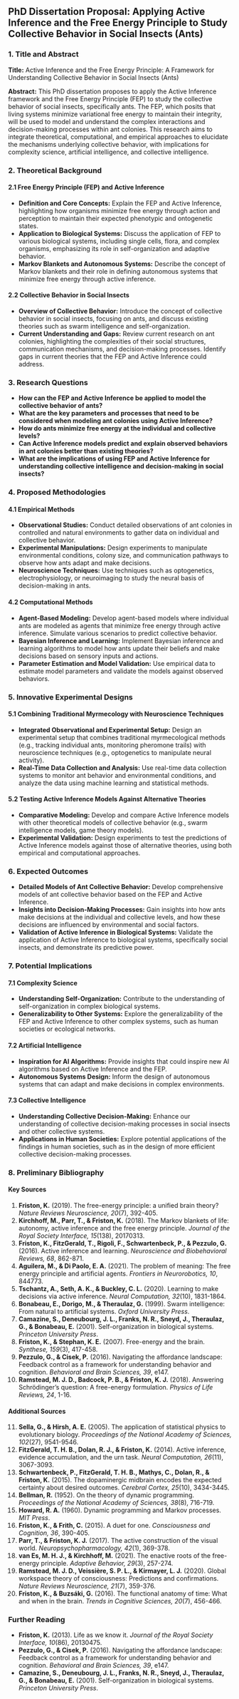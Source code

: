 ## PhD Dissertation Proposal: Applying Active Inference and the Free Energy Principle to Study Collective Behavior in Social Insects (Ants)

### 1. **Title and Abstract**
**Title:** Active Inference and the Free Energy Principle: A Framework for Understanding Collective Behavior in Social Insects (Ants)

**Abstract:**
This PhD dissertation proposes to apply the Active Inference framework and the Free Energy Principle (FEP) to study the collective behavior of social insects, specifically ants. The FEP, which posits that living systems minimize variational free energy to maintain their integrity, will be used to model and understand the complex interactions and decision-making processes within ant colonies. This research aims to integrate theoretical, computational, and empirical approaches to elucidate the mechanisms underlying collective behavior, with implications for complexity science, artificial intelligence, and collective intelligence.

### 2. **Theoretical Background**
#### 2.1 **Free Energy Principle (FEP) and Active Inference**
- **Definition and Core Concepts:** Explain the FEP and Active Inference, highlighting how organisms minimize free energy through action and perception to maintain their expected phenotypic and ontogenetic states.
- **Application to Biological Systems:** Discuss the application of FEP to various biological systems, including single cells, flora, and complex organisms, emphasizing its role in self-organization and adaptive behavior.
- **Markov Blankets and Autonomous Systems:** Describe the concept of Markov blankets and their role in defining autonomous systems that minimize free energy through active inference.

#### 2.2 **Collective Behavior in Social Insects**
- **Overview of Collective Behavior:** Introduce the concept of collective behavior in social insects, focusing on ants, and discuss existing theories such as swarm intelligence and self-organization.
- **Current Understanding and Gaps:** Review current research on ant colonies, highlighting the complexities of their social structures, communication mechanisms, and decision-making processes. Identify gaps in current theories that the FEP and Active Inference could address.

### 3. **Research Questions**
- **How can the FEP and Active Inference be applied to model the collective behavior of ants?**
- **What are the key parameters and processes that need to be considered when modeling ant colonies using Active Inference?**
- **How do ants minimize free energy at the individual and collective levels?**
- **Can Active Inference models predict and explain observed behaviors in ant colonies better than existing theories?**
- **What are the implications of using FEP and Active Inference for understanding collective intelligence and decision-making in social insects?**

### 4. **Proposed Methodologies**
#### 4.1 **Empirical Methods**
- **Observational Studies:** Conduct detailed observations of ant colonies in controlled and natural environments to gather data on individual and collective behavior.
- **Experimental Manipulations:** Design experiments to manipulate environmental conditions, colony size, and communication pathways to observe how ants adapt and make decisions.
- **Neuroscience Techniques:** Use techniques such as optogenetics, electrophysiology, or neuroimaging to study the neural basis of decision-making in ants.

#### 4.2 **Computational Methods**
- **Agent-Based Modeling:** Develop agent-based models where individual ants are modeled as agents that minimize free energy through active inference. Simulate various scenarios to predict collective behavior.
- **Bayesian Inference and Learning:** Implement Bayesian inference and learning algorithms to model how ants update their beliefs and make decisions based on sensory inputs and actions.
- **Parameter Estimation and Model Validation:** Use empirical data to estimate model parameters and validate the models against observed behaviors.

### 5. **Innovative Experimental Designs**
#### 5.1 **Combining Traditional Myrmecology with Neuroscience Techniques**
- **Integrated Observational and Experimental Setup:** Design an experimental setup that combines traditional myrmecological methods (e.g., tracking individual ants, monitoring pheromone trails) with neuroscience techniques (e.g., optogenetics to manipulate neural activity).
- **Real-Time Data Collection and Analysis:** Use real-time data collection systems to monitor ant behavior and environmental conditions, and analyze the data using machine learning and statistical methods.

#### 5.2 **Testing Active Inference Models Against Alternative Theories**
- **Comparative Modeling:** Develop and compare Active Inference models with other theoretical models of collective behavior (e.g., swarm intelligence models, game theory models).
- **Experimental Validation:** Design experiments to test the predictions of Active Inference models against those of alternative theories, using both empirical and computational approaches.

### 6. **Expected Outcomes**
- **Detailed Models of Ant Collective Behavior:** Develop comprehensive models of ant collective behavior based on the FEP and Active Inference.
- **Insights into Decision-Making Processes:** Gain insights into how ants make decisions at the individual and collective levels, and how these decisions are influenced by environmental and social factors.
- **Validation of Active Inference in Biological Systems:** Validate the application of Active Inference to biological systems, specifically social insects, and demonstrate its predictive power.

### 7. **Potential Implications**
#### 7.1 **Complexity Science**
- **Understanding Self-Organization:** Contribute to the understanding of self-organization in complex biological systems.
- **Generalizability to Other Systems:** Explore the generalizability of the FEP and Active Inference to other complex systems, such as human societies or ecological networks.

#### 7.2 **Artificial Intelligence**
- **Inspiration for AI Algorithms:** Provide insights that could inspire new AI algorithms based on Active Inference and the FEP.
- **Autonomous Systems Design:** Inform the design of autonomous systems that can adapt and make decisions in complex environments.

#### 7.3 **Collective Intelligence**
- **Understanding Collective Decision-Making:** Enhance our understanding of collective decision-making processes in social insects and other collective systems.
- **Applications in Human Societies:** Explore potential applications of the findings in human societies, such as in the design of more efficient collective decision-making processes.

### 8. **Preliminary Bibliography**

#### Key Sources
1. **Friston, K.** (2019). The free-energy principle: a unified brain theory? *Nature Reviews Neuroscience, 20*(7), 392-405.
2. **Kirchhoff, M., Parr, T., & Friston, K.** (2018). The Markov blankets of life: autonomy, active inference and the free energy principle. *Journal of the Royal Society Interface, 15*(138), 20170313.
3. **Friston, K., FitzGerald, T., Rigoli, F., Schwartenbeck, P., & Pezzulo, G.** (2016). Active inference and learning. *Neuroscience and Biobehavioral Reviews, 68*, 862-871.
4. **Aguilera, M., & Di Paolo, E. A.** (2021). The problem of meaning: The free energy principle and artificial agents. *Frontiers in Neurorobotics, 10*, 844773.
5. **Tschantz, A., Seth, A. K., & Buckley, C. L.** (2020). Learning to make decisions via active inference. *Neural Computation, 32*(10), 1831-1864.
6. **Bonabeau, E., Dorigo, M., & Theraulaz, G.** (1999). Swarm intelligence: From natural to artificial systems. *Oxford University Press*.
7. **Camazine, S., Deneubourg, J. L., Franks, N. R., Sneyd, J., Theraulaz, G., & Bonabeau, E.** (2001). Self-organization in biological systems. *Princeton University Press*.
8. **Friston, K., & Stephan, K. E.** (2007). Free-energy and the brain. *Synthese, 159*(3), 417-458.
9. **Pezzulo, G., & Cisek, P.** (2016). Navigating the affordance landscape: Feedback control as a framework for understanding behavior and cognition. *Behavioral and Brain Sciences, 39*, e147.
10. **Ramstead, M. J. D., Badcock, P. B., & Friston, K. J.** (2018). Answering Schrödinger’s question: A free-energy formulation. *Physics of Life Reviews, 24*, 1-16.

#### Additional Sources
11. **Sella, G., & Hirsh, A. E.** (2005). The application of statistical physics to evolutionary biology. *Proceedings of the National Academy of Sciences, 102*(27), 9541-9546.
12. **FitzGerald, T. H. B., Dolan, R. J., & Friston, K.** (2014). Active inference, evidence accumulation, and the urn task. *Neural Computation, 26*(11), 3067-3093.
13. **Schwartenbeck, P., FitzGerald, T. H. B., Mathys, C., Dolan, R., & Friston, K.** (2015). The dopaminergic midbrain encodes the expected certainty about desired outcomes. *Cerebral Cortex, 25*(10), 3434-3445.
14. **Bellman, R.** (1952). On the theory of dynamic programming. *Proceedings of the National Academy of Sciences, 38*(8), 716-719.
15. **Howard, R. A.** (1960). Dynamic programming and Markov processes. *MIT Press*.
16. **Friston, K., & Frith, C.** (2015). A duet for one. *Consciousness and Cognition, 36*, 390-405.
17. **Parr, T., & Friston, K. J.** (2017). The active construction of the visual world. *Neuropsychopharmacology, 42*(1), 369-378.
18. **van Es, M. H. J., & Kirchhoff, M.** (2021). The enactive roots of the free-energy principle. *Adaptive Behavior, 29*(3), 257-274.
19. **Ramstead, M. J. D., Veissière, S. P. L., & Kirmayer, L. J.** (2020). Global workspace theory of consciousness: Predictions and confirmations. *Nature Reviews Neuroscience, 21*(7), 359-376.
20. **Friston, K., & Buzsáki, G.** (2016). The functional anatomy of time: What and when in the brain. *Trends in Cognitive Sciences, 20*(7), 456-466.

### Further Reading
- **Friston, K.** (2013). Life as we know it. *Journal of the Royal Society Interface, 10*(86), 20130475.
- **Pezzulo, G., & Cisek, P.** (2016). Navigating the affordance landscape: Feedback control as a framework for understanding behavior and cognition. *Behavioral and Brain Sciences, 39*, e147.
- **Camazine, S., Deneubourg, J. L., Franks, N. R., Sneyd, J., Theraulaz, G., & Bonabeau, E.** (2001). Self-organization in biological systems. *Princeton University Press*.